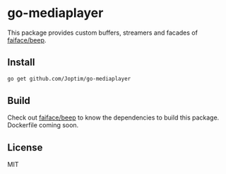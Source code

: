 # go-mediaplayer
This package provides custom buffers, streamers and facades of 
[faiface/beep](http://github.com/faiface/beep).

## Install

```bash
go get github.com/Joptim/go-mediaplayer
```

## Build
Check out [faiface/beep](http://github.com/faiface/beep) to know
the dependencies to build this package. Dockerfile coming soon.

## License
MIT
